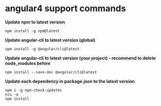 # angular4 support commands

**Update npm to latest version**
```
npm install -g npm@latest
```


**Update angular-cli to latest version (global)**
```
npm install -g @angular/cli@latest
```

**Update angular-cli to latest version (your project) - recommend to delete node_modules before**
```
npm install --save-dev @angular/cli@latest
```

**Update each dependency in package.json to the latest version**
```
npm i -g npm-check-updates
ncu -a
npm install
```
